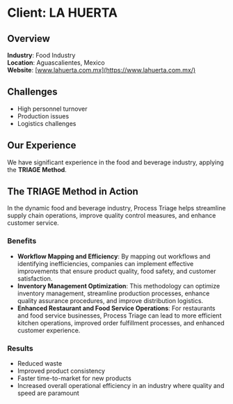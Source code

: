 # Client: LA HUERTA

## Overview
**Industry**: Food Industry  
**Location**: Aguascalientes, Mexico  
**Website**: [www.lahuerta.com.mx](https://www.lahuerta.com.mx/)

## Challenges
- High personnel turnover
- Production issues
- Logistics challenges

## Our Experience
We have significant experience in the food and beverage industry, applying the **TRIAGE Method**. 

## The TRIAGE Method in Action
In the dynamic food and beverage industry, Process Triage helps streamline supply chain operations, improve quality control measures, and enhance customer service.

### Benefits
- **Workflow Mapping and Efficiency**: By mapping out workflows and identifying inefficiencies, companies can implement effective improvements that ensure product quality, food safety, and customer satisfaction.
- **Inventory Management Optimization**: This methodology can optimize inventory management, streamline production processes, enhance quality assurance procedures, and improve distribution logistics.
- **Enhanced Restaurant and Food Service Operations**: For restaurants and food service businesses, Process Triage can lead to more efficient kitchen operations, improved order fulfillment processes, and enhanced customer experience.

### Results
- Reduced waste
- Improved product consistency
- Faster time-to-market for new products
- Increased overall operational efficiency in an industry where quality and speed are paramount

